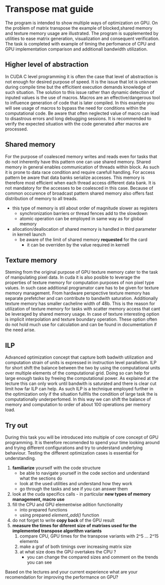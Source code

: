 # Transpose mat guide
The program is intended to show multiple ways of optimization on GPU. On the problem of matrix transpose the example of blocked,shared memory and texture memory usage are illustrated. The program is supplemented by utilities to ease matrix generation, visualization and consequent verification. The task is completed with example of timing the perfomance of CPU and GPU implementation comparison and additionall bandwidth utilization.

## Higher level of abstraction
In CUDA C level programming it is often the case that level of abstraction is not enough for desired purpose of speed. It is the issue that lot is unknown during compile time but the efficitient execution demands knowledge of such situation. The solution to this issue rather than dynamic detection of inputed values is the use of macros. Macros are an effective/dangerous tool to influence generation of code that is later compiled. In this example you will see usage of macros to bypass the need for conditions within the computational code. Be aware that often neglected value of macro can lead to disastrous errors and long debugging sessions. It is recommended to verify the expected situation with the code generated after macros are processed. 

## Shared memory
For the purpose of coalesced memory writes and reads even for tasks that do not inherently have this pattern one can use shared memory. Shared memory in general enables communication of threads within block. As such it is prone to data race condition and require carefull handling. For access pattern be aware that data banks serialize accesses. This memory is therefore most efficient when each thread access different data bank. It is not mandatory for the accesses to be coalesced in this case. Because of common occurence of broadcast pattern shared memory also offers fast distribution of memory to all treads. 
* this type of memory is stil about order of magnitude slower as registers
	* synchronization barriers or thread fences add to the slowdown
	* atomic operation can be employed in same way as for global memory
* allocation/deallocation of shared memory is handled in third parameter in kernell launch
	* be aware of the limit of shared memory **requested** for the card
		* it can be overriden by the value required in kernell

## Texture memory
Steming from the original purpose of GPU texture memory cater to the task of manipulating pixel data. In cuda it is also posible to leverage the properties of texture memory for computation purposes of non pixel type values. In such case additional programator care has to be given for texture memory management. From hardware perspective texture memory has separate prefetcher and can contribute to bandwith saturation. Additionally texture memory has smaller cacheline width of 48b. This is the reason for utilization of texture memory for tasks with scatter memory access that cant be leveraged by shared memory usage. In case of texture interesting option is implicit interpolation and texture boundary operation. These option often do not hold much use for calculation and can be found in documentation if the need arise.

## ILP
Advanced optimization concept that capture both badwith utilization and computation strain of units is expressed in instruction level parallelism. ILP for short shift the balance between the two by using the computational units over multiple elements of the computational grid. Doing so can help for large enough tasks by freeing the computational power.
As explained at the lecture this can only work until bandwith is saturated and there is clear cut limit how far ILP can help. As such ILP is a technique employed further in the optimization only if the situation fullfils the condition of large task the is computationally underperfomed. In this way we can shift the balance of memory and computation to order of about 100 operations per memory load.

## Try out
During this task you will be introduced into multiple of core concept of GPU programming. It is therefore recomended to spend your time looking around and trying different configurations and try to understand underlying behaviour. Testing the different optimization cases is essential for understanding.
1. **familiarize** yourself with the code structure
	* be able to navigate yourself in the code section and understand what the sections do
	* look at the used utilities and understand how they work
	* go through the tasks and see if you can answer them
1. look at the cuda specifics calls - in particular **new types of memory management, macro use**
1. fill the CPU and GPU elementwise adition functionality
	* into prepared functions
	* using prepared *element_add()* function 
1. do not forget to write **copy back** of the GPU result
1. **measure the times for diferent size of matrixes used for the implemented transpose algorithm variants**
	1. compare CPU, GPU times for the transpose variants with 2^5 ... 2^15 elements
	1. make a graf of both timings over increasing matrix size
	1. at what size does the GPU overtakes the CPU ?
		* you can change the compared sizes and comment on the trends you can see

Based on the lectures and your current experience what are your recomendation for improving the performance on GPU?